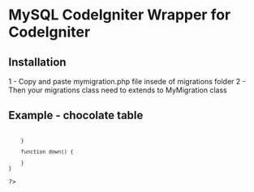 MySQL CodeIgniter Wrapper for CodeIgniter
=========================================

Installation
------------
1 - Copy and paste mymigration.php file insede of migrations folder
2 - Then your migrations class need to extends to MyMigration class

Example - chocolate table
-------------------------
<code>
<?php
    class 001_chocolate extends MyMigration {
        function up() {

        }

        function down() {

        }
    }
?>
</code>
